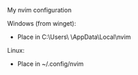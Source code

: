 My nvim configuration

Windows (from winget):
- Place in C:\Users\ <username>\AppData\Local\nvim

Linux:
- Place in ~/.config/nvim

